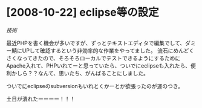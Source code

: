 # [2008-10-22] eclipse等の設定
_技術_

最近PHPを書く機会が多いですが、ずっとテキストエディタで編集でして、ダミー鯖にUPして確認するという非効率的な作業をやってました。
流石にめんどくさくなってきたので、そろそろローカルでテストできるようにするためにApache入れて、PHPいれてーと思っていたら、ついでにeclipseも入れたら、便利かしら？？なんて、思いたち、がんばることにしました。

ついでにeclipseのsubversionもいれとくかーとか欲張ったのが運のつき。

土日が潰れたーーーー！！！

